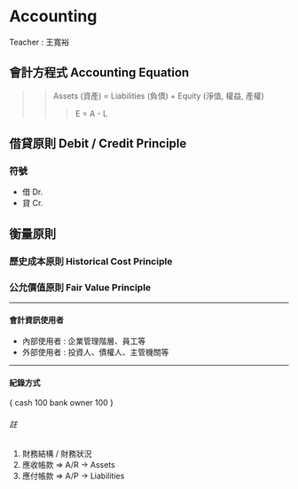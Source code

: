 # Accounting

Teacher : 王寬裕

## 會計方程式 Accounting Equation
>> Assets (資產) = Liabilities (負債) + Equity (淨值, 權益, 產權)
>>> E = A - L

## 借貸原則 Debit / Credit Principle
### 符號
- 借 Dr.
- 貸 Cr.

## 衡量原則
### 歷史成本原則 Historical Cost Principle


### 公允價值原則 Fair Value Principle


----
#### 會計資訊使用者
+ 內部使用者 : 企業管理階層、員工等
+ 外部使用者 : 投資人、債權人、主管機關等


----

#### 紀錄方式
{	cash 100 
	bank owner 100	}
###### 註
1. 財務結構 / 財務狀況
2. 應收帳款 => A/R -> Assets
3. 應付帳款 => A/P -> Liabilities